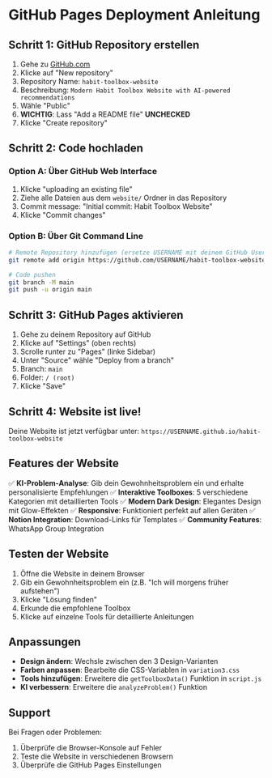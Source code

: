 # GitHub Pages Deployment Anleitung

## Schritt 1: GitHub Repository erstellen

1. Gehe zu [GitHub.com](https://github.com)
2. Klicke auf "New repository"
3. Repository Name: `habit-toolbox-website`
4. Beschreibung: `Modern Habit Toolbox Website with AI-powered recommendations`
5. Wähle "Public"
6. **WICHTIG**: Lass "Add a README file" **UNCHECKED**
7. Klicke "Create repository"

## Schritt 2: Code hochladen

### Option A: Über GitHub Web Interface
1. Klicke "uploading an existing file"
2. Ziehe alle Dateien aus dem `website/` Ordner in das Repository
3. Commit message: "Initial commit: Habit Toolbox Website"
4. Klicke "Commit changes"

### Option B: Über Git Command Line
```bash
# Remote Repository hinzufügen (ersetze USERNAME mit deinem GitHub Username)
git remote add origin https://github.com/USERNAME/habit-toolbox-website.git

# Code pushen
git branch -M main
git push -u origin main
```

## Schritt 3: GitHub Pages aktivieren

1. Gehe zu deinem Repository auf GitHub
2. Klicke auf "Settings" (oben rechts)
3. Scrolle runter zu "Pages" (linke Sidebar)
4. Unter "Source" wähle "Deploy from a branch"
5. Branch: `main`
6. Folder: `/ (root)`
7. Klicke "Save"

## Schritt 4: Website ist live!

Deine Website ist jetzt verfügbar unter:
`https://USERNAME.github.io/habit-toolbox-website`

## Features der Website

✅ **KI-Problem-Analyse**: Gib dein Gewohnheitsproblem ein und erhalte personalisierte Empfehlungen
✅ **Interaktive Toolboxes**: 5 verschiedene Kategorien mit detaillierten Tools
✅ **Modern Dark Design**: Elegantes Design mit Glow-Effekten
✅ **Responsive**: Funktioniert perfekt auf allen Geräten
✅ **Notion Integration**: Download-Links für Templates
✅ **Community Features**: WhatsApp Group Integration

## Testen der Website

1. Öffne die Website in deinem Browser
2. Gib ein Gewohnheitsproblem ein (z.B. "Ich will morgens früher aufstehen")
3. Klicke "Lösung finden"
4. Erkunde die empfohlene Toolbox
5. Klicke auf einzelne Tools für detaillierte Anleitungen

## Anpassungen

- **Design ändern**: Wechsle zwischen den 3 Design-Varianten
- **Farben anpassen**: Bearbeite die CSS-Variablen in `variation3.css`
- **Tools hinzufügen**: Erweitere die `getToolboxData()` Funktion in `script.js`
- **KI verbessern**: Erweitere die `analyzeProblem()` Funktion

## Support

Bei Fragen oder Problemen:
1. Überprüfe die Browser-Konsole auf Fehler
2. Teste die Website in verschiedenen Browsern
3. Überprüfe die GitHub Pages Einstellungen
